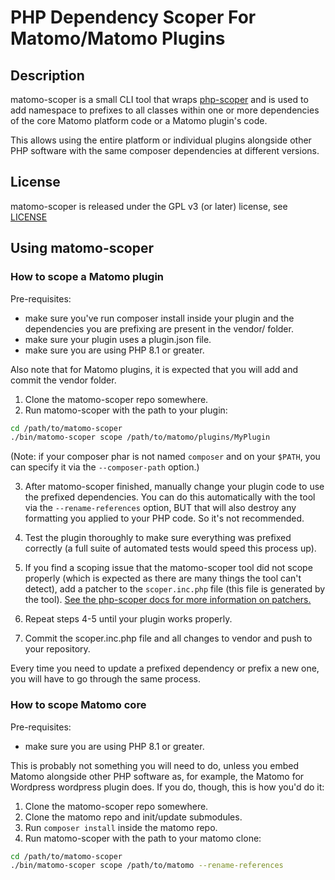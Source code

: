 # PHP Dependency Scoper For Matomo/Matomo Plugins

## Description

matomo-scoper is a small CLI tool that wraps [php-scoper](https://github.com/humbug/php-scoper) and is used to add namespace to
prefixes to all classes within one or more dependencies of the core Matomo platform code or a Matomo plugin's code.

This allows using the entire platform or individual plugins alongside other PHP software with the same composer
dependencies at different versions.

## License

matomo-scoper is released under the GPL v3 (or later) license, see [LICENSE](LICENSE)

## Using matomo-scoper

### How to scope a Matomo plugin

Pre-requisites:
* make sure you've run composer install inside your plugin and the dependencies you are prefixing are present in the vendor/ folder.
* make sure your plugin uses a plugin.json file.
* make sure you are using PHP 8.1 or greater.

Also note that for Matomo plugins, it is expected that you will add and commit the vendor folder.

1. Clone the matomo-scoper repo somewhere.
2. Run matomo-scoper with the path to your plugin:

  ```bash
  cd /path/to/matomo-scoper
  ./bin/matomo-scoper scope /path/to/matomo/plugins/MyPlugin
  ```

(Note: if your composer phar is not named `composer` and on your `$PATH`, you can specify it via the `--composer-path` option.)

3. After matomo-scoper finished, manually change your plugin code to use the prefixed dependencies. You can do this automatically
  with the tool via the `--rename-references` option, BUT that will also destroy any formatting you applied to your PHP
  code. So it's not recommended.

4. Test the plugin thoroughly to make sure everything was prefixed correctly (a full suite of automated tests would speed this process up).

5. If you find a scoping issue that the matomo-scoper tool did not scope properly (which is expected as there are many things the tool can't
  detect), add a patcher to the `scoper.inc.php` file (this file is generated by the tool).
  [See the php-scoper docs for more information on patchers.](https://github.com/humbug/php-scoper/blob/main/docs/configuration.md#patchers)

6. Repeat steps 4-5 until your plugin works properly.

7. Commit the scoper.inc.php file and all changes to vendor and push to your repository.

Every time you need to update a prefixed dependency or prefix a new one, you will have to go through the same process.

### How to scope Matomo core


Pre-requisites:
* make sure you are using PHP 8.1 or greater.

This is probably not something you will need to do, unless you embed Matomo alongside other PHP software as, for example,
the Matomo for Wordpress wordpress plugin does. If you do, though, this is how you'd do it:

1. Clone the matomo-scoper repo somewhere.
2. Clone the matomo repo and init/update submodules.
3. Run `composer install` inside the matomo repo.
4. Run matomo-scoper with the path to your matomo clone:

  ```bash
  cd /path/to/matomo-scoper
  ./bin/matomo-scoper scope /path/to/matomo --rename-references
  ```

